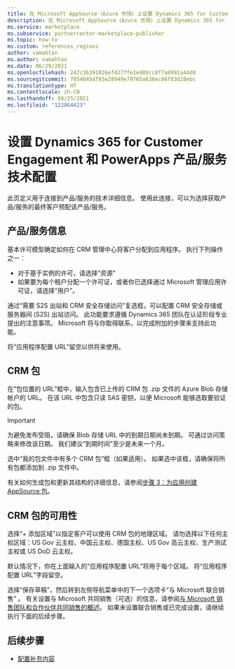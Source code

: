 ```yaml
---
title: 在 Microsoft AppSource（Azure 市场）上设置 Dynamics 365 for Customer Engagement 和 Power Apps 产品/服务技术配置
description: 在 Microsoft AppSource（Azure 市场）上设置 Dynamics 365 for Customer Engagement 和 Power Apps 产品/服务技术配置。
ms.service: marketplace
ms.subservice: partnercenter-marketplace-publisher
ms.topic: how-to
ms.custom: references_regions
author: vamahtan
ms.author: vamahtan
ms.date: 06/29/2021
ms.openlocfilehash: 247c36391826ef427ffe1ed8bcc8f7a8991a44d8
ms.sourcegitcommit: 7854045df93e28949e79765a638ec86f83d28ebc
ms.translationtype: HT
ms.contentlocale: zh-CN
ms.lasthandoff: 08/25/2021
ms.locfileid: "122864423"
---
```

# <a name="set-up-dynamics-365-for-customer-engagement--power-apps-offer-technical-configuration"></a>设置 Dynamics 365 for Customer Engagement 和 PowerApps 产品/服务技术配置

此页定义用于连接到产品/服务的技术详细信息。 使用此连接，可以为选择获取产品/服务的最终客户预配该产品/服务。

## <a name="offer-information"></a>产品/服务信息

基本许可模型确定如何在 CRM 管理中心将客户分配到应用程序。 执行下列操作之一：

- 对于基于实例的许可，请选择“资源”
- 如果要为每个租户分配一个许可证，或者你已选择通过 Microsoft 管理应用许可证，请选择“用户”。

通过“需要 S2S 出站和 CRM 安全存储访问”复选框，可以配置 CRM 安全存储或服务器间 (S2S) 出站访问。 此功能要求遵循 Dynamics 365 团队在认证阶段专业提出的注意事项。 Microsoft 将与你取得联系，以完成附加的步骤来支持此功能。

将“应用程序配置 URL”留空以供将来使用。

## <a name="crm-package"></a>CRM 包

在“包位置的 URL”框中，输入包含已上传的 CRM 包 .zip 文件的 Azure Blob 存储帐户的 URL。 在该 URL 中包含只读 SAS 密钥，以便 Microsoft 能够选取要验证的包。

> [!IMPORTANT]
> 为避免发布受阻，请确保 Blob 存储 URL 中的到期日期尚未到期。 可通过访问策略来修改该日期。 我们建议“到期时间”至少是未来一个月。

选中“我的包文件中有多个 CRM 包”框（如果适用）。 如果选中该框，请确保将所有包都添加到 .zip 文件中。

有关如何生成包和更新其结构的详细信息，请参阅[步骤 3：为应用创建 AppSource 包](/powerapps/developer/common-data-service/create-package-app-appsource)。

## <a name="crm-package-availability"></a>CRM 包的可用性

选择“+ 添加区域”以指定客户可以使用 CRM 包的地理区域。 请勿选择以下任何主权区域：US Gov 云主权、中国云主权、德国主权、US Gov 高云主权、生产测试主权或 US DoD 云主权。

默认情况下，你在上面输入的“应用程序配置 URL”将用于每个区域。 将“应用程序配置 URL”字段留空。

选择“保存草稿”，然后转到左侧导航菜单中的下一个选项卡“与 Microsoft 联合销售” 。 有关设置与 Microsoft 共同销售（可选）的信息，请参阅[与 Microsoft 销售团队和合作伙伴共同销售的概述](./co-sell-overview.md)。 如果未设置联合销售或已完成设置，请继续执行下面的后续步骤。

## <a name="next-steps"></a>后续步骤

- [配置补充内容](dynamics-365-customer-engage-supplemental-content.md)